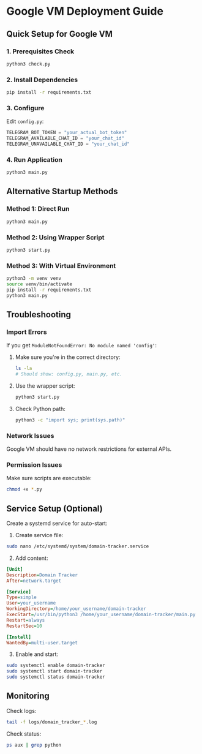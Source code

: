 # Google VM Deployment Guide

## Quick Setup for Google VM

### 1. Prerequisites Check

```bash
python3 check.py
```

### 2. Install Dependencies

```bash
pip install -r requirements.txt
```

### 3. Configure

Edit `config.py`:

```python
TELEGRAM_BOT_TOKEN = "your_actual_bot_token"
TELEGRAM_AVAILABLE_CHAT_ID = "your_chat_id"
TELEGRAM_UNAVAILABLE_CHAT_ID = "your_chat_id"
```

### 4. Run Application

```bash
python3 main.py
```

## Alternative Startup Methods

### Method 1: Direct Run

```bash
python3 main.py
```

### Method 2: Using Wrapper Script

```bash
python3 start.py
```

### Method 3: With Virtual Environment

```bash
python3 -m venv venv
source venv/bin/activate
pip install -r requirements.txt
python3 main.py
```

## Troubleshooting

### Import Errors

If you get `ModuleNotFoundError: No module named 'config'`:

1. Make sure you're in the correct directory:

   ```bash
   ls -la
   # Should show: config.py, main.py, etc.
   ```

2. Use the wrapper script:

   ```bash
   python3 start.py
   ```

3. Check Python path:
   ```bash
   python3 -c "import sys; print(sys.path)"
   ```

### Network Issues

Google VM should have no network restrictions for external APIs.

### Permission Issues

Make sure scripts are executable:

```bash
chmod +x *.py
```

## Service Setup (Optional)

Create a systemd service for auto-start:

1. Create service file:

```bash
sudo nano /etc/systemd/system/domain-tracker.service
```

2. Add content:

```ini
[Unit]
Description=Domain Tracker
After=network.target

[Service]
Type=simple
User=your_username
WorkingDirectory=/home/your_username/domain-tracker
ExecStart=/usr/bin/python3 /home/your_username/domain-tracker/main.py
Restart=always
RestartSec=10

[Install]
WantedBy=multi-user.target
```

3. Enable and start:

```bash
sudo systemctl enable domain-tracker
sudo systemctl start domain-tracker
sudo systemctl status domain-tracker
```

## Monitoring

Check logs:

```bash
tail -f logs/domain_tracker_*.log
```

Check status:

```bash
ps aux | grep python
```
